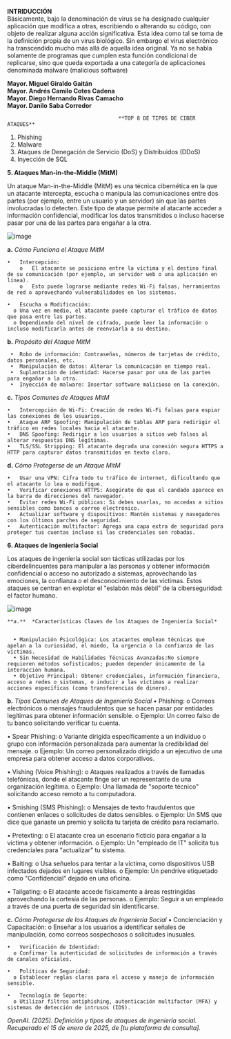 **INTRIDUCCIÓN**  
Básicamente, bajo la denominación de virus se ha designado cualquier aplicación que modifica a otras, escribiendo o alterando su código, con objeto de realizar alguna acción significativa. Esta idea como tal se toma de la definición propia de un virus biológico. Sin embargo el virus electrónico ha transcendido mucho más allá de aquella idea original. Ya no se habla solamente de programas que cumplen esta función condicional de replicarse, sino que queda exportada a una categoría de aplicaciones denominada malware (malicious software)

**Mayor. Miguel Giraldo Gaitán**  
**Mayor. Andrés Camilo  Cotes Cadena**  
**Mayor. Diego Hernando Rivas Camacho**  
**Mayor. Danilo Saba Corredor**  

                                        **TOP 8 DE TIPOS DE CIBER ATAQUES**
1.	Phishing
2.	Malware
3.	Ataques de Denegación de Servicio (DoS) y Distribuidos (DDoS)
4.	Inyección de SQL
   
**5.	Ataques Man-in-the-Middle (MitM)**

   Un ataque Man-in-the-Middle (MitM) es una técnica cibernética en la que un atacante intercepta, escucha o manipula las comunicaciones entre dos partes (por ejemplo, entre un usuario y un servidor) sin que las partes involucradas lo detecten. Este tipo de ataque permite al atacante acceder a información confidencial, modificar los datos transmitidos o incluso hacerse pasar por una de las partes para engañar a la otra.
   
![image](https://github.com/user-attachments/assets/32b8e7c2-33f2-4e88-889b-2784f349a974)

 

  **a.**	*Cómo Funciona el Ataque MitM*

    •	Intercepción:
        o	El atacante se posiciona entre la víctima y el destino final de su comunicación (por ejemplo, un servidor web o una aplicación en línea).
        o	Esto puede lograrse mediante redes Wi-Fi falsas, herramientas de red o aprovechando vulnerabilidades en los sistemas.

    •	Escucha o Modificación:
      o	Una vez en medio, el atacante puede capturar el tráfico de datos que pasa entre las partes.
      o	Dependiendo del nivel de cifrado, puede leer la información o incluso modificarla antes de reenviarla a su destino.

  **b.**	*Propósito del Ataque MitM*

     •	Robo de información: Contraseñas, números de tarjetas de crédito, datos personales, etc.
     •	Manipulación de datos: Alterar la comunicación en tiempo real.
     •	Suplantación de identidad: Hacerse pasar por una de las partes para engañar a la otra.
     •	Inyección de malware: Insertar software malicioso en la conexión.
  
  **c.**	*Tipos Comunes de Ataques MitM*

    •	Intercepción de Wi-Fi: Creación de redes Wi-Fi falsas para espiar las conexiones de los usuarios. 
    •	Ataque ARP Spoofing: Manipulación de tablas ARP para redirigir el tráfico en redes locales hacia el atacante.
    •	DNS Spoofing: Redirigir a los usuarios a sitios web falsos al alterar respuestas DNS legítimas. 
    •	TLS/SSL Stripping: El atacante degrada una conexión segura HTTPS a HTTP para capturar datos transmitidos en texto claro.

  **d.**	*Cómo Protegerse de un Ataque MitM*

    •	Usar una VPN: Cifra todo tu tráfico de internet, dificultando que el atacante lo lea o modifique. 
    •	Verificar conexiones HTTPS: Asegúrate de que el candado aparece en la barra de direcciones del navegador. 
    •	Evitar redes Wi-Fi públicas: Si debes usarlas, no accedas a sitios sensibles como bancos o correo electrónico. 
    •	Actualizar software y dispositivos: Mantén sistemas y navegadores con los últimos parches de seguridad. 
    •	Autenticación multifactor: Agrega una capa extra de seguridad para proteger tus cuentas incluso si las credenciales son robadas.


**6.	Ataques de Ingeniería Social**

Los ataques de ingeniería social son tácticas utilizadas por los ciberdelincuentes para manipular a las personas y obtener información confidencial o acceso no autorizado a sistemas, aprovechando las emociones, la confianza o el desconocimiento de las víctimas. Estos ataques se centran en explotar el "eslabón más débil" de la ciberseguridad: el factor humano.

![image](https://github.com/user-attachments/assets/3a490ea3-a62c-4470-8379-18b3bdb86d70)

    **a.**	*Características Claves de los Ataques de Ingeniería Social*


      •	Manipulación Psicológica: Los atacantes emplean técnicas que apelan a la curiosidad, el miedo, la urgencia o la confianza de las víctimas.
      •	Sin Necesidad de Habilidades Técnicas Avanzadas:No siempre requieren métodos sofisticados; pueden depender únicamente de la interacción humana.
      •	Objetivo Principal: Obtener credenciales, información financiera, acceso a redes o sistemas, o inducir a las víctimas a realizar acciones específicas (como transferencias de dinero).

 **b.**	*Tipos Comunes de Ataques de Ingeniería Social*
    •	Phishing: o	Correos electrónicos
      o mensajes fraudulentos que se hacen pasar por entidades legítimas para obtener información sensible. 
      o	Ejemplo: Un correo falso de tu banco solicitando verificar tu cuenta.
      
  •	Spear Phishing:
    o	Variante dirigida específicamente a un individuo o grupo con información personalizada para aumentar la credibilidad del mensaje.
    o	Ejemplo: Un correo personalizado dirigido a un ejecutivo de una empresa para obtener acceso a datos corporativos.

  •	Vishing (Voice Phishing):
    o	Ataques realizados a través de llamadas telefónicas, donde el atacante finge ser un representante de una organización legítima.
    o	Ejemplo: Una llamada de "soporte técnico" solicitando acceso remoto a tu computadora.

  •	Smishing (SMS Phishing): 
    o	Mensajes de texto fraudulentos que contienen enlaces o solicitudes de datos sensibles.
    o	Ejemplo: Un SMS que dice que ganaste un premio y solicita tu tarjeta de crédito para reclamarlo.

  •	Pretexting:
    o	El atacante crea un escenario ficticio para engañar a la víctima y obtener información.
    o	Ejemplo: Un "empleado de IT" solicita tus credenciales para "actualizar" tu sistema.

  •	Baiting:
    o	Usa señuelos para tentar a la víctima, como dispositivos USB infectados dejados en lugares visibles.
    o	Ejemplo: Un pendrive etiquetado como "Confidencial" dejado en una oficina.

  •	Tailgating:
    o	El atacante accede físicamente a áreas restringidas aprovechando la cortesía de las personas.
    o	Ejemplo: Seguir a un empleado a través de una puerta de seguridad sin identificarse.

  **c.**	*Cómo Protegerse de los Ataques de Ingeniería Social*
     •	Concienciación y Capacitación:
      o	Enseñar a los usuarios a identificar señales de manipulación, como correos sospechosos o solicitudes inusuales.

    •	Verificación de Identidad:
      o	Confirmar la autenticidad de solicitudes de información a través de canales oficiales.

    •	Políticas de Seguridad:
      o	Establecer reglas claras para el acceso y manejo de información sensible.
      
    •	Tecnología de Soporte:
      o	Utilizar filtros antiphishing, autenticación multifactor (MFA) y sistemas de detección de intrusos (IDS).

*OpenAI. (2025). Definición y tipos de ataques de ingeniería social. Recuperado el 15 de enero de 2025, de [tu plataforma de consulta].*

   
